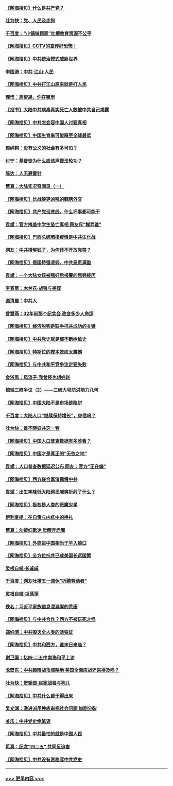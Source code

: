 #### [【网海拾贝】什么是共产党？](../pages/nsc993/n12962781.md?t=05211101) 
#### [吐为快：党、人民及走狗](../pages/nsc993/n12962747.md?t=05211101) 
#### [千百度：“小镇做题家”吐槽教育资源不公平](../pages/nsc993/n12962705.md?t=05211101) 
#### [【网海拾贝】CCTV的宣传好恐怖！](../pages/nsc993/n12959984.md?t=05211101) 
#### [【网海拾贝】中共统治模式威胁世界](../pages/nsc993/n12957622.md?t=05211101) 
#### [李国涛：中共‧江山‧人民](../pages/nsc993/n12957502.md?t=05211101) 
#### [【网海拾贝】中共打江山原来就是打人民](../pages/nsc993/n12954345.md?t=05211101) 
#### [理悟：高智晟，你在哪里](../pages/nsc993/n12953115.md?t=05211101) 
#### [【投书】大陆中共病毒真实死亡人数被中共自己揭露](../pages/nsc993/n12953050.md?t=05211101) 
#### [【网海拾贝】中共怎会容中国人讨要真相](../pages/nsc993/n12952161.md?t=05211101) 
#### [【网海拾贝】中国生育率可能降至全球最低](../pages/nsc993/n12948793.md?t=05211101) 
#### [颜纯钩：没有公义的社会有多可怕？](../pages/nsc993/n12947626.md?t=05211101) 
#### [付宁：基督徒为什么应该声援法轮功？](../pages/nsc993/n12947233.md?t=05211101) 
#### [陈达：人无避雷针](../pages/nsc993/n12947098.md?t=05211101) 
#### [慧真：大陆实况奇闻录（一）](../pages/nsc993/n12945811.md?t=05211101) 
#### [【网海拾贝】比战狼更凶残的戳瞎外交](../pages/nsc993/n12945717.md?t=05211101) 
#### [【网海拾贝】共产党没底线，什么坏事都可能干](../pages/nsc993/n12942090.md?t=05211101) 
#### [袁斌：官方掩盖中学生坠亡真相 网友斥“糊弄谁”](../pages/nsc993/n12942029.md?t=05211101) 
#### [【网海拾贝】巴西总统暗指疫情是中共生化战](../pages/nsc993/n12938999.md?t=05211101) 
#### [网友：中共捞够钱了，为何还不开放党禁？](../pages/nsc993/n12938952.md?t=05211101) 
#### [【网海拾贝】俄国恃强凌弱，中共恶贯满盈](../pages/nsc993/n12936626.md?t=05211101) 
#### [袁斌：一个大陆女孩被强奸后报警的屈辱经历](../pages/nsc993/n12936547.md?t=05211101) 
#### [李春草：木兰花·战狼与美谍](../pages/nsc993/n12935995.md?t=05211101) 
#### [源清晨：中共人](../pages/nsc993/n12935589.md?t=05211101) 
#### [曾慧燕：32年前那个纪念会 改变多少人命运](../pages/nsc993/n12934233.md?t=05211101) 
#### [【网海拾贝】经济脱钩是联手抗共成功的关键](../pages/nsc993/n12934176.md?t=05211101) 
#### [【网海拾贝】中共党史就是部不断树敌史](../pages/nsc993/n12932844.md?t=05211101) 
#### [【网海拾贝】特斯拉的模本效应太震撼](../pages/nsc993/n12925626.md?t=05211101) 
#### [【网海拾贝】与中共和平竞争注定要失败](../pages/nsc993/n12923326.md?t=05211101) 
#### [金浴凤：风流子‧我曾经也想姓赵](../pages/nsc993/n12920911.md?t=05211101) 
#### [梳理三峡争议（2）——三峡大坝防洪能力几何](../pages/nsc993/n12920173.md?t=05211101) 
#### [【网海拾贝】中国大陆不是市场是陷阱](../pages/nsc993/n12920143.md?t=05211101) 
#### [千百度：大陆人口“继续保持增长”，你信吗？](../pages/nsc993/n12918946.md?t=05211101) 
#### [吐为快：谁不晓妖共这一套](../pages/nsc993/n12918941.md?t=05211101) 
#### [【网海拾贝】中国人口普查数据有多难看？](../pages/nsc993/n12917822.md?t=05211101) 
#### [【网海拾贝】中国才是真正的“无依之地”](../pages/nsc993/n12915845.md?t=05211101) 
#### [袁斌：人口普查数据延迟公布 网友：官方“正在编”](../pages/nsc993/n12915748.md?t=05211101) 
#### [【网海拾贝】西方联合军演震慑中共](../pages/nsc993/n12913466.md?t=05211101) 
#### [袁斌：出生率降低大陆网民喊爽折射了什么？](../pages/nsc993/n12913365.md?t=05211101) 
#### [【网海拾贝】极权是人类的恶魔灾星](../pages/nsc993/n12910697.md?t=05211101) 
#### [伊利夏提：在自责与内疚中的挣扎](../pages/nsc993/n12910493.md?t=05211101) 
#### [慧真：勿被红歌迷 觉醒弃赤魔](../pages/nsc993/n12910485.md?t=05211101) 
#### [【网海拾贝】外商进中国相当于羊入狼口](../pages/nsc993/n12908274.md?t=05211101) 
#### [【网海拾贝】全方位抗共已成美国长远国策](../pages/nsc993/n12906878.md?t=05211101) 
#### [灵根自植‧长戚戚](../pages/nsc993/n12905585.md?t=05211101) 
#### [千百度：网友吐槽五一调休“折腾劳动者”](../pages/nsc993/n12905934.md?t=05211101) 
#### [灵根自植‧坦荡荡](../pages/nsc993/n12905562.md?t=05211101) 
#### [佚名：习近平家族信息泄漏案的荒唐](../pages/nsc993/n12904705.md?t=05211101) 
#### [【网海拾贝】与中共合作？西方不被玩死才怪](../pages/nsc993/n12903873.md?t=05211101) 
#### [郑纯清：中共毁灭全人类的活铁证](../pages/nsc993/n12903785.md?t=05211101) 
#### [【网海拾贝】中共和西方，谁末日来临？](../pages/nsc993/n12903482.md?t=05211101) 
#### [谢卫国：忆四‧二五中南海和平上访](../pages/nsc993/n12902192.md?t=05211101) 
#### [戈壁东：中共超限战攻城略地 美国全面应战还来得及吗？](../pages/nsc993/n12902297.md?t=05211101) 
#### [吐为快：贺骄郎‧赵家战狼与狗儿](../pages/nsc993/n12902280.md?t=05211101) 
#### [【网海拾贝】中共什么都干得出来](../pages/nsc993/n12897500.md?t=05211101) 
#### [吴文渊：激进派用种族审视社会问题 加剧分裂](../pages/nsc993/n12893881.md?t=05211101) 
#### [关乐：中共党史绝笔谣](../pages/nsc993/n12897270.md?t=05211101) 
#### [【网海拾贝】中共最怕的就是中国人民](../pages/nsc993/n12894705.md?t=05211101) 
#### [觅真：纪念“四二五” 共同反迫害](../pages/nsc993/n12894553.md?t=05211101) 
#### [【网海拾贝】中共没有资格写中共党史](../pages/nsc993/n12892231.md?t=05211101) 

----
#### [ >>> 更早内容 <<< ](../indexes/nsc993-earlier.md)
